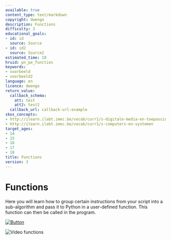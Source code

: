 ```yaml
---
available: true
content_type: text/markdown
copyright: dwengo
description: Functions
difficulty: 3
educational_goals:
- id: id
  source: Source
- id: id2
  source: Source2
estimated_time: 10
hruid: pn_pe_functies
keywords:
- voorbeeld
- voorbeeld2
language: en
licence: dwengo
return_value:
  callback_schema:
    att: test
    att2: test2
  callback_url: callback-url-example
skos_concepts:
- http://ilearn.ilabt.imec.be/vocab/curr1/s-digitale-media-en-toepassingen
- http://ilearn.ilabt.imec.be/vocab/curr1/s-computers-en-systemen
target_ages:
- 14
- 15
- 16
- 17
- 18
title: Functions
version: 3
---
```

# Functions
Here you will learn how to group certain instructions from your script into a sub-algorithm and pass it to Python in a user-defined function. This function can then be called in the program.

[![](embed/Button.png "Button")](https://kiks.ilabt.imec.be/jupyterhub/?id=1006 "Notebooks Function")

![](@youtube/https://www.youtube.com/watch?v=fRRX4oE45UQ "Video functions")